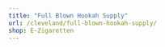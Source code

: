 ```yaml
---
title: "Full Blown Hookah Supply"
url: /cleveland/full-blown-hookah-supply/
shop: E-Zigaretten
---
```

